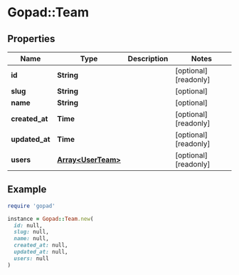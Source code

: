 # Gopad::Team

## Properties

| Name | Type | Description | Notes |
| ---- | ---- | ----------- | ----- |
| **id** | **String** |  | [optional][readonly] |
| **slug** | **String** |  | [optional] |
| **name** | **String** |  | [optional] |
| **created_at** | **Time** |  | [optional][readonly] |
| **updated_at** | **Time** |  | [optional][readonly] |
| **users** | [**Array&lt;UserTeam&gt;**](UserTeam.md) |  | [optional][readonly] |

## Example

```ruby
require 'gopad'

instance = Gopad::Team.new(
  id: null,
  slug: null,
  name: null,
  created_at: null,
  updated_at: null,
  users: null
)
```


